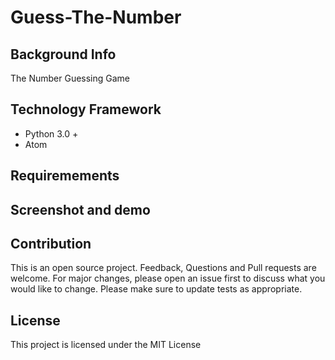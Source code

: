 # Guess-The-Number

## Background Info
The Number Guessing Game

## Technology Framework
- Python 3.0 + 
- Atom

## Requiremements 

## Screenshot and demo

## Contribution
This is an open source project. Feedback, Questions and Pull requests are welcome. 
For major changes, please open an issue first to discuss what you would like to change.
Please make sure to update tests as appropriate.

## License
This project is licensed under the MIT License
<!-- Comment code-->
